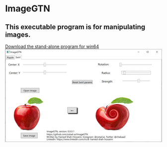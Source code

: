 # ImageGTN 
## This executable program is for manipulating images.
[Download the stand-alone program for win64](https://drive.google.com/file/d/1BqvLuFLcPz0QuZ1aZgnRNjebDiba-l-B/view?usp=sharing)
![A snapshot of application for swirling](Media/ver-0-0-0-1-snap-swirl.jpg)

